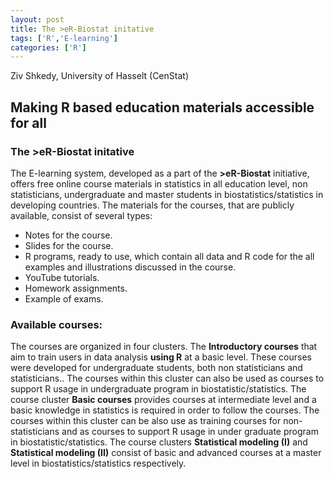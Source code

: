 ```yaml
---
layout: post
title: The >eR-Biostat initative
tags: ['R','E-learning']
categories: ['R']
---
```


Ziv Shkedy, University of Hasselt (CenStat)

Making R based education materials accessible for all
-----------------------------------------------------


###  The >eR-Biostat initative

The E-learning system, developed as a part of the **>eR-Biostat**  initiative, offers free online course materials in statistics in all education level, non statisticians, undergraduate and master students in biostatistics/statistics in developing countries. The materials for the courses, that are publicly available, consist of several types: 

* Notes for the course.
* Slides for the course.
* R programs, ready to use, which contain all data and R code for the all examples and illustrations discussed in the course.
* YouTube tutorials.
* Homework assignments.
* Example of exams.

### Available courses:

The courses are organized in four clusters.  The **Introductory courses** that aim to train users in data analysis **using R**  at a basic level. These courses were developed for undergraduate students, both non statisticians and statisticians.. The courses within this cluster can also be used as courses to support R usage in undergraduate program in biostatistic/statistics. The course cluster **Basic courses** provides courses  at intermediate level and a basic knowledge in statistics is required  in order to follow the courses. The courses within this cluster can be also use as training courses  for non-statisticians and as courses to support R usage in under graduate program in biostatistic/statistics. The course clusters **Statistical modeling (I)** and **Statistical modeling (II)** consist of basic and advanced courses at a master level in biostatistics/statistics  respectively.  





